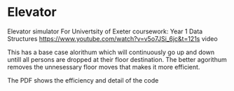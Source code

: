 # Elevator
Elevator simulator
For Univertsity of Exeter coursework: Year 1 Data Structures
https://www.youtube.com/watch?v=v5o7JSi_6jc&t=121s video 

This has a base case alorithum which will continuously go up and down untill all persons are dropped at their floor destination.
The better agorithum removes the unnesessary floor moves that makes it more efficient.

The PDF shows the efficiency and detail of the code
